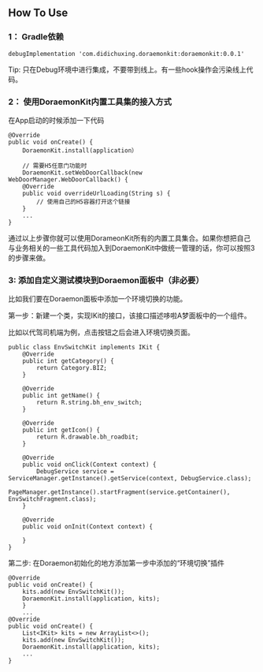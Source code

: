 ## How To Use

### 1： Gradle依赖

```
debugImplementation 'com.didichuxing.doraemonkit:doraemonkit:0.0.1'
```

Tip: 只在Debug环境中进行集成，不要带到线上。有一些hook操作会污染线上代码。

### 2： 使用DoraemonKit内置工具集的接入方式

在App启动的时候添加一下代码

```
@Override
public void onCreate() {
    DoraemonKit.install(application）

    // 需要H5任意门功能时
    DoraemonKit.setWebDoorCallback(new WebDoorManager.WebDoorCallback() {
    @Override
    public void overrideUrlLoading(String s) {
        // 使用自己的H5容器打开这个链接
    }
    ...
}
```

通过以上步骤你就可以使用DorameonKit所有的内置工具集合。如果你想把自己与业务相关的一些工具代码加入到DoraemonKit中做统一管理的话，你可以按照3的步骤来做。

### 3: 添加自定义测试模块到Doraemon面板中（非必要）

比如我们要在Doraemon面板中添加一个环境切换的功能。

第一步：新建一个类，实现IKit的接口，该接口描述哆啦A梦面板中的一个组件。

比如以代驾司机端为例，点击按钮之后会进入环境切换页面。

```
public class EnvSwitchKit implements IKit {
    @Override
    public int getCategory() {
        return Category.BIZ;
    }

    @Override
    public int getName() {
        return R.string.bh_env_switch;
    }

    @Override
    public int getIcon() {
        return R.drawable.bh_roadbit;
    }

    @Override
    public void onClick(Context context) {
        DebugService service = ServiceManager.getInstance().getService(context, DebugService.class);
        PageManager.getInstance().startFragment(service.getContainer(), EnvSwitchFragment.class);
    }

    @Override
    public void onInit(Context context) {

    }
}
```

第二步: 在Doraemon初始化的地方添加第一步中添加的“环境切换”插件

```
@Override
public void onCreate() {
    kits.add(new EnvSwitchKit());
    DoraemonKit.install(application, kits);
    }
    ...
@Override
public void onCreate() {
    List<IKit> kits = new ArrayList<>();
    kits.add(new EnvSwitchKit());
    DoraemonKit.install(application, kits);
    ...
}
```